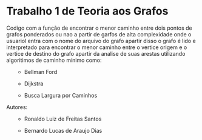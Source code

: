 # Trabalho 1 de Teoria aos Grafos

 Codigo com a função de encontrar o menor caminho entre dois pontos de grafos ponderados ou nao a partir de garfos de alta complexidade onde o usuariol entra com o nome
 do arquivo do grafo apartir disso o grafo é lido e interpretado para encontrar o menor caminho entre o vertice origem e o vertice de destino do grafo apartir da analise
 de suas arestas utilizando algoritimos de caminho mínimo como: 
 
 <ul>
  
  - Bellman Ford
  
  - Dijkstra
  
  - Busca Largura por Caminhos
 </ul>  
 
 Autores:
 
  <ul>
  
  - Ronaldo Luiz de Freitas Santos
  
  - Bernardo Lucas de Araujo Dias

 </ul> 
